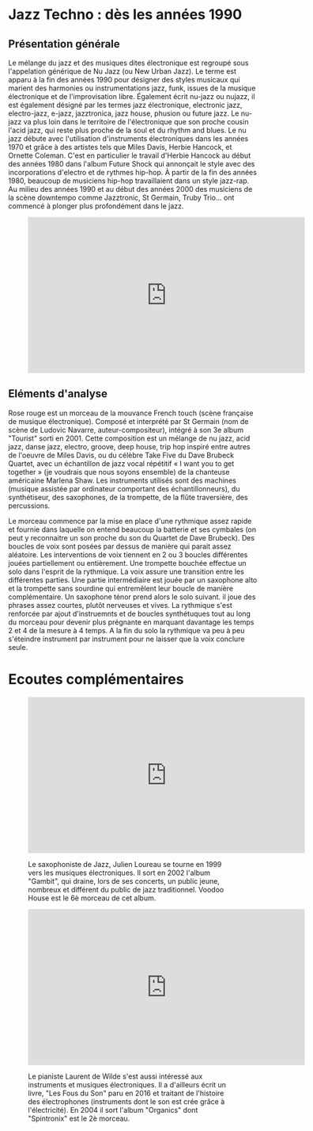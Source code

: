 # Jazz Techno : dès les années 1990

## Présentation générale
Le mélange du jazz et des musiques dites électronique est regroupé sous l'appelation générique de Nu Jazz  (ou New Urban Jazz).
Le terme est apparu à la fin des années 1990 pour désigner des styles musicaux qui marient des harmonies ou instrumentations jazz, funk, issues de la musique électronique et de l'improvisation libre. Également écrit nu-jazz ou nujazz, il est également désigné par les termes jazz électronique, electronic jazz, electro-jazz, e-jazz, jazztronica, jazz house, phusion ou future jazz. Le nu-jazz va plus loin dans le territoire de l'électronique que son proche cousin l'acid jazz, qui reste plus proche de la soul et du rhythm and blues.
Le nu jazz débute avec l'utilisation d'instruments électroniques dans les années 1970 et grâce à des artistes tels que Miles Davis, Herbie Hancock, et Ornette Coleman. C'est en particulier le travail d'Herbie Hancock au début des années 1980 dans l'album Future Shock qui annonçait le style avec des incorporations d'electro et de rythmes hip-hop. À partir de la fin des années 1980, beaucoup de musiciens hip-hop travaillaient dans un style jazz-rap. Au milieu des années 1990 et au début des années 2000 des musiciens de la scène downtempo comme Jazztronic, St Germain, Truby Trio... ont commencé à plonger plus profondément dans le jazz.

<figure class="app-frame fusions text-align-center" data-title="Rose Rouge - St Germain">
  <iframe width="560" height="315" src="https://www.youtube.com/embed/b9yqqhr_7Sg" title="YouTube video player" frameborder="0" allow="accelerometer; autoplay; clipboard-write; encrypted-media; gyroscope; picture-in-picture; web-share" allowfullscreen></iframe>
  <!-- <video src="assets/images/Rose rouge.mp4" controls> -->
</figure>

## Eléments d'analyse
Rose rouge est un morceau de la mouvance French touch (scène française de musique électronique). Composé et interprété par St Germain (nom de scène de Ludovic Navarre, auteur-compositeur), intégré à son 3e album "Tourist" sorti en 2001. Cette composition est un mélange de nu jazz, acid jazz, danse jazz, electro, groove, deep house, trip hop inspiré entre autres de l'oeuvre de Miles Davis, ou du célèbre Take Five du Dave Brubeck Quartet, avec un échantillon de jazz vocal répétitif « I want you to get together » (je voudrais que nous soyons ensemble) de la chanteuse américaine Marlena Shaw.
 Les instruments utilisés sont des machines (musique assistée par ordinateur comportant des échantillonneurs), du synthétiseur, des saxophones, de la trompette, de la flûte traversière, des percussions.

Le morceau commence par la mise en place d'une rythmique assez rapide et fournie dans laquelle on entend beaucoup la batterie et ses cymbales (on peut y reconnaitre un son proche du son du Quartet de Dave Brubeck). Des boucles de voix sont posées par dessus de manière qui parait assez aléatoire. Les interventions de voix tiennent en 2 ou 3 boucles différentes jouées partiellement ou entièrement. Une trompette bouchée effectue un solo dans l'esprit de la rythmique. La voix assure une transition entre les différentes parties. Une partie intermédiaire est jouée par un saxophone alto et la trompette sans sourdine qui entremêlent leur boucle de manière complémentaire. Un saxophone ténor prend alors le solo suivant. il joue des phrases assez courtes, plutôt nerveuses et vives. La rythmique s'est renforcée par ajout d'instruemnts et de boucles synthétuques tout au long du morceau pour devenir plus prégnante en marquant davantage les temps 2 et 4 de la mesure à 4 temps. A la fin du solo la rythmique va peu à peu s'éteindre instrument par instrument pour ne laisser que la voix conclure seule.

# Ecoutes complémentaires
<div class="encarts">
<figure class="app-frame encart text-align-center fusions" data-title="Voodoo House - Julien Loureau">
    <iframe width="560" height="315" src="https://www.youtube.com/embed/_i9G_UvA1XU" title="YouTube video player" frameborder="0" allow="accelerometer; autoplay; clipboard-write; encrypted-media; gyroscope; picture-in-picture; web-share" allowfullscreen></iframe>
    <!-- <video controls src="assets/images/Julien Lourau — Voodoo House (Gambit 2000).mp4"></video> -->
  <p>
   Le saxophoniste de Jazz, Julien Loureau se tourne en 1999 vers les musiques électroniques. Il sort en 2002 l'album "Gambit", qui draine, lors de ses concerts, un public jeune, nombreux et différent du public de jazz traditionnel. Voodoo House est le 6è morceau de cet album.
  </p>
</figure>
<figure class="app-frame encart text-align-center fusions" data-title="Spintronix - Laurent de Wilde">
  <iframe width="560" height="315" src="https://www.youtube.com/embed/8cOu6_1e5HM" title="YouTube video player" frameborder="0" allow="accelerometer; autoplay; clipboard-write; encrypted-media; gyroscope; picture-in-picture; web-share" allowfullscreen></iframe>
  <!-- <video controls src="assets/images/Spintronix.mp4"></video> -->
  <p>
   Le pianiste Laurent de Wilde s'est aussi intéressé aux instruments et musiques électroniques. Il a d'ailleurs écrit un livre, "Les Fous du Son" paru en 2016 et traitant de l'histoire des électrophones (instruments dont le son est crée grâce à l'électricité). En 2004 il sort l'album "Organics" dont "Spintronix" est le 2è morceau.
  </p>
</figure>
</div>